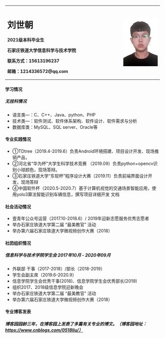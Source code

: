 <table border="0"> <tr> <td width="75%"> 
  <h1>刘世朝</h1> 
  <p><b>2021级本科毕业生</b></p> 
  <p><b>石家庄铁道大学信息科学与技术学院</b></p> 
  <p><b>联系方式：15613196237</b></p>  
  <p><b>邮箱：1214336572@qq.com</b></p>  
  </td> <td width="25%"> <img src="/11.jpg" width="100%">  </td> </tr> 
</table>



#### 学习情况 
##### 无挂科情况
- 语言类—：C、C++、Java、python、PHP
- 技术类—：软件测试、软件体系架构、软件设计、软件需求与分析
- 数据库类：MySQL、SQL server、Oracle等



#### 专业实践情况
- ①TDtree（2019.4-2019.6）负责Android环境搭建、项目设计开发、现场推销产品，
- ②河北省“华为杯”大学生科学技术竞赛				（2019.09）负责python+opencv识别小球颜色，现场答辩。
- ③石家庄铁道大学“东软杯”程序设计大赛（2019.11）负责前端界面设计开发，现场答辩
- ④中国软件杯（2020.5-2020.7）基于计算机视觉的交通场景智能应用，使用yolo3算法智能识别车辆信息，撰写项目详细开发 文档


#### 社会活动情况
- 壹青年公众号运营（2017.10-2018.6）/	2019年迎新志愿服务优秀志愿者
- 举办石家庄铁道大学第二届	“最美教官”	活动
- 举办第六届石家庄铁道大学微视频创作大赛（2018）


#### 社团组织情况
##### 信息科学与技术学院学生会             2017年10月		-	2020年09月
- 外联部	干事（2017-2018）/部长（2018-2019）
- 学生会副主席（2019.6-2020.9）
- 信息学院学生会优秀干事(2018)、信息学院学生会优秀部长(2019)
- 组织2017、2018级信息学院迎新晚会
- 举办石家庄铁道大学第二届	“最美教官”	活动
- 举办第六届石家庄铁道大学微视频创作大赛（2018）


#### 专业博客发表
##### 博客园园龄三年，在博客园上发表了多篇有关专业的博文。（博客园地址：https://www.cnblogs.com/0518liu/）
